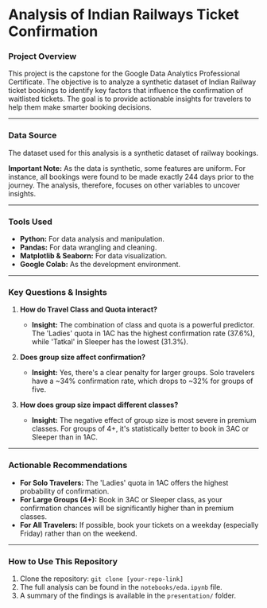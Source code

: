 # Analysis of Indian Railways Ticket Confirmation

### Project Overview

This project is the capstone for the Google Data Analytics Professional Certificate. The objective is to analyze a synthetic dataset of Indian Railway ticket bookings to identify key factors that influence the confirmation of waitlisted tickets. The goal is to provide actionable insights for travelers to help them make smarter booking decisions.

---

### Data Source

The dataset used for this analysis is a synthetic dataset of railway bookings.

**Important Note:** As the data is synthetic, some features are uniform. For instance, all bookings were found to be made exactly 244 days prior to the journey. The analysis, therefore, focuses on other variables to uncover insights.

---

### Tools Used

- **Python:** For data analysis and manipulation.
- **Pandas:** For data wrangling and cleaning.
- **Matplotlib & Seaborn:** For data visualization.
- **Google Colab:** As the development environment.

---

### Key Questions & Insights

1.  **How do Travel Class and Quota interact?**
    - **Insight:** The combination of class and quota is a powerful predictor. The 'Ladies' quota in 1AC has the highest confirmation rate (37.6%), while 'Tatkal' in Sleeper has the lowest (31.3%).

2.  **Does group size affect confirmation?**
    - **Insight:** Yes, there's a clear penalty for larger groups. Solo travelers have a ~34% confirmation rate, which drops to ~32% for groups of five.

3.  **How does group size impact different classes?**
    - **Insight:** The negative effect of group size is most severe in premium classes. For groups of 4+, it's statistically better to book in 3AC or Sleeper than in 1AC.

---

### Actionable Recommendations

- **For Solo Travelers:** The 'Ladies' quota in 1AC offers the highest probability of confirmation.
- **For Large Groups (4+):** Book in 3AC or Sleeper class, as your confirmation chances will be significantly higher than in premium classes.
- **For All Travelers:** If possible, book your tickets on a weekday (especially Friday) rather than on the weekend.

---

### How to Use This Repository

1.  Clone the repository: `git clone [your-repo-link]`
2.  The full analysis can be found in the `notebooks/eda.ipynb` file.
3.  A summary of the findings is available in the `presentation/` folder.